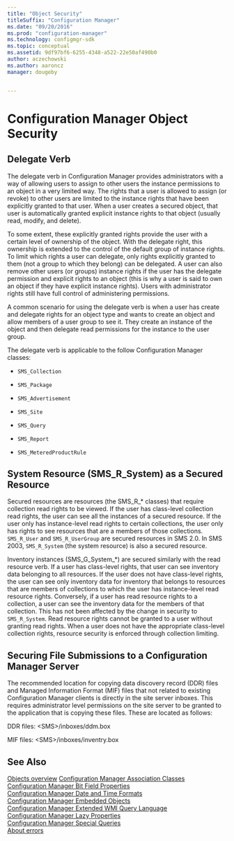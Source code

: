 ```yaml
---
title: "Object Security"
titleSuffix: "Configuration Manager"
ms.date: "09/20/2016"
ms.prod: "configuration-manager"
ms.technology: configmgr-sdk
ms.topic: conceptual
ms.assetid: 9df97bf6-6255-4348-a522-22e50af490b0
author: aczechowski
ms.author: aaroncz
manager: dougeby


---
```

# Configuration Manager Object Security

## Delegate Verb  
 The delegate verb in Configuration Manager provides administrators with a way of allowing users to assign to other users the instance permissions to an object in a very limited way. The rights that a user is allowed to assign (or revoke) to other users are limited to the instance rights that have been explicitly granted to that user. When a user creates a secured object, that user is automatically granted explicit instance rights to that object (usually read, modify, and delete).  

 To some extent, these explicitly granted rights provide the user with a certain level of ownership of the object. With the delegate right, this ownership is extended to the control of the default group of instance rights. To limit which rights a user can delegate, only rights explicitly granted to them (not a group to which they belong) can be delegated. A user can also remove other users (or groups) instance rights if the user has the delegate permission and explicit rights to an object (this is why a user is said to own an object if they have explicit instance rights). Users with administrator rights still have full control of administering permissions.  

 A common scenario for using the delegate verb is when a user has create and delegate rights for an object type and wants to create an object and allow members of a user group to see it. They create an instance of the object and then delegate read permissions for the instance to the user group.  

 The delegate verb is applicable to the follow Configuration Manager classes:  

-   `SMS_Collection`  

-   `SMS_Package`  

-   `SMS_Advertisement`  

-   `SMS_Site`  

-   `SMS_Query`  

-   `SMS_Report`  

-   `SMS_MeteredProductRule`  

## System Resource (SMS_R_System) as a Secured Resource  
 Secured resources are resources (the SMS_R_* classes) that require collection read rights to be viewed. If the user has class-level collection read rights, the user can see all the instances of a secured resource. If the user only has instance-level read rights to certain collections, the user only has rights to see resources that are a members of those collections. `SMS_R_User` and `SMS_R_UserGroup` are secured resources in SMS 2.0. In SMS 2003, `SMS_R_System` (the system resource) is also a secured resource.  

 Inventory instances (SMS_G_System_*) are secured similarly with the read resource verb. If a user has class-level rights, that user can see inventory data belonging to all resources. If the user does not have class-level rights, the user can see only inventory data for inventory that belongs to resources that are members of collections to which the user has instance-level read resource rights. Conversely, if a user has read resource rights to a collection, a user can see the inventory data for the members of that collection. This has not been affected by the change in security to `SMS_R_System`. Read resource rights cannot be granted to a user without granting read rights. When a user does not have the appropriate class-level collection rights, resource security is enforced through collection limiting.  

## Securing File Submissions to a Configuration Manager Server  
 The recommended location for copying data discovery record (DDR) files and Managed Information Format (MIF) files that not related to existing Configuration Manager clients is directly in the site server inboxes. This requires administrator level permissions on the site server to be granted to the application that is  copying these files. These are located as follows:  

 DDR files: \<SMS>/inboxes/ddm.box  

 MIF files: \<SMS>/inboxes/inventry.box  

## See Also  
 [Objects overview](configuration-manager-objects-overview.md)
 [Configuration Manager Association Classes](../../../develop/core/understand/association-classes.md)   
 [Configuration Manager Bit Field Properties](../../../develop/core/understand/configuration-manager-bit-field-properties.md)   
 [Configuration Manager Date and Time Formats](../../../develop/core/understand/date-and-time-formats.md)   
 [Configuration Manager Embedded Objects](../../../develop/core/understand/embedded-objects.md)   
 [Configuration Manager Extended WMI Query Language](../../../develop/core/understand/extended-wmi-query-language.md)   
 [Configuration Manager Lazy Properties](../../../develop/core/understand/configuration-manager-lazy-properties.md)   
 [Configuration Manager Special Queries](../../../develop/core/understand/special-queries.md)   
 [About errors](about-configuration-manager-errors.md)
